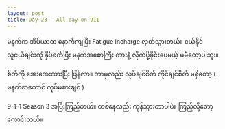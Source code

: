 ```yaml
---
layout: post
title: Day 23 - All day on 911
---
```


မနက်က အိပ်ယာထ နောက်ကျပြီး Fatigue Incharge လွတ်သွားတယ်။ ငယ်နိုင်သူငယ်ချင်းကို နှိပ်စက်ပြီး မနက်အစောကြီး ကားနဲ့ လိုက်ပို့ခိုင်းပေမယ့် မမီတော့ပါဘူး။

စိတ်ကို အေးအေးထားပြီး ပြန်လာ။ ဘာမှလည်း လုပ်ချင်စိတ် ကိုင်ချင်စိတ် မရှိတော့ ( မနက်စာတောင် လုပ်မစားချင် ) 

9-1-1 Season 3 အပြီးကြည့်တယ်။ တစ်နေလည်း ကုန်သွားတာပါပဲ။ ကြည့်လို့‌တော့ ကောင်းတယ်။
